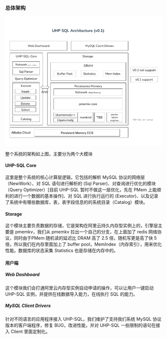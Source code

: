 ### 总体架构

![UHP-SQL v0.1](https://github.com/eraft-io/eraft-io.github.io/raw/master/figures/UHP-SQL-v0.1.png)

整个系统的架构如上图，主要分为两个大模块

#### UHP-SQL Core
这里是整个系统的核心计算层逻辑，它包括的解析 MySQL 协议的网络层（NewWork）、对 SQL 语句进行解析的 (Sql Parser)、对查询进行优化的模块（Query Optimizer）[目前 UHP-SQL 暂时不做这一层优化，先在 PMem 上能顺利的进行一个数据的基本操作]、对 SQL 进行执行运行的 (Executor)、以及记录了系统中有哪些数据库，表，表字段信息的的系统目录（Catalog）模块。

#### Storage

这个模块主要负责数据的存储，它是架构在阿里云持久内存型实例上的，引擎层主要是 pmemkv，我们从 pmemkv 拉出一个自己的分支，在上面加了 redis 网络协议，同时由于PMem 随机读的延迟比 DRAM 高了 2.5 倍，随机写更是高了快 5 倍，所以我们在内存里面加上了 buffer pool，MemIndex（内存索引），用来优化性能。数据库的状态采集 Statistics 也是存储在内存中的。

#### 用户端

##### Web Dashboard

这个模块我们会打通阿里云内存型实例自动申请的操作，可以让用户一键启动 UHP-SQL 实例，并提供在线数据导入能力，在线执行 SQL 的能力。

##### MySQL Client Drivers

针对不同语言的应用程序接入 UHP-SQL，我们维护了支持我们系统 MySQL 协议版本的客户端程序，修复 BUG，改进性能，并对 UHP-SQL 一些限制的语句在接入 Client 里面定制化。
